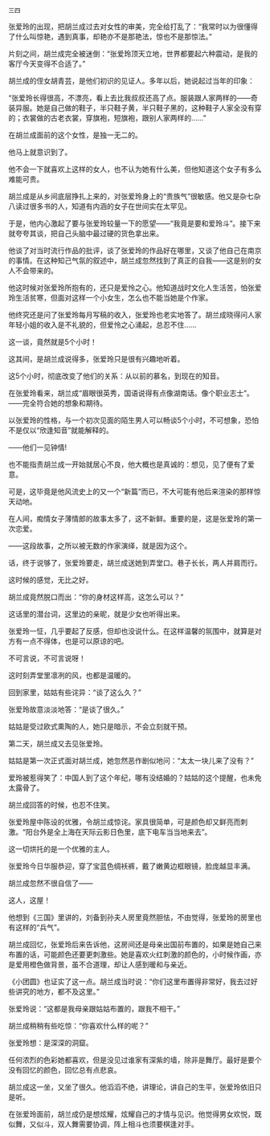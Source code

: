     三四 

   张爱玲的出现，把胡兰成过去对女性的审美，完全给打乱了：“我常时以为很懂得了什么叫惊艳，遇到真事，却艳亦不是那艳法，惊也不是那惊法。”

   片刻之间，胡兰成完全被迷倒：“张爱玲顶天立地，世界都要起六种震动，是我的客厅今天变得不合适了。”

   胡兰成的侄女胡青芸，是他们初识的见证人。多年以后，她说起过当年的印象：

   “张爱玲长得很高，不漂亮，看上去比我叔叔还高了点。服装跟人家两样的——奇装异服。她是自己做的鞋子，半只鞋子黄，半只鞋子黑的，这种鞋子人家全没有穿的；衣裳做的古老衣裳，穿旗袍，短旗袍，跟别人家两样的……”

   在胡兰成面前的这个女性，是独一无二的。

   他马上就意识到了。

   他不会一下就喜欢上这样的女人，也不认为她有什么美，但他知道这个女子有多么难能可贵。

   胡兰成是从乡间底层挣扎上来的，对张爱玲身上的“贵族气”很敏感。他又是杂七杂八读过很多书的人，知道有内涵的女子在世间实在太罕见。

   于是，他内心激起了要与张爱玲较量一下的愿望——“我竟是要和爱玲斗”。接下来就夸夸其谈，把自己头脑中最过硬的货色拿出来。

   他谈了对当时流行作品的批评，谈了张爱玲的作品好在哪里，又谈了他自己在南京的事情。在这种知己气氛的叙述中，胡兰成忽然找到了真正的自我——这是别的女人不会带来的。

   他这时候对张爱玲所抱有的，还只是爱怜之心。他知道战时文化人生活苦，怕张爱玲生活贫寒，但面对这样一个小女生，怎么也不能当她是个作家。

   他终究还是问了张爱玲每月写稿的收入，张爱玲也老实地答了。胡兰成晓得问人家年轻小姐的收入是不礼貌的，但爱怜之心涌起，总忍不住……

   这一谈，竟然就是5个小时！

   这其间，是胡兰成说得多，张爱玲只是很有兴趣地听着。

   这5个小时，彻底改变了他们的关系：从以前的慕名，到现在的知音。

   在张爱玲看来，胡兰成“眉眼很英秀，国语说得有点像湖南话。像个职业志士”。——完全符合她的想象和期待。

   以张爱玲的性格，与一个初次见面的陌生男人可以畅谈5个小时，不可想象，恐怕不是仅以“欣逢知音”就能解释的。

   ——他们一见钟情!

   也不能指责胡兰成一开始就居心不良，他大概也是真诚的：想见，见了便有了爱意。

   可是，这毕竟是他风流史上的又一个“新篇”而已，不大可能有他后来渲染的那样惊天动地。

   在人间，痴情女子薄情郎的故事太多了，这不新鲜。重要的是，这是张爱玲的第一次恋爱。

   ——这段故事，之所以被无数的作家演绎，就是因为这个。

   话，终于说够了，张爱玲要走，胡兰成送她到弄堂口。巷子长长，两人并肩而行。

   这时候的感觉，无比之好。

   胡兰成竟然脱口而出：“你的身材这样高，这怎么可以？”

   这话里的潜台词，这里边的亲昵，就是少女也听得出来。

   张爱玲一怔，几乎要起了反感，但却也没说什么。在这样温馨的氛围中，就算是对方有一点不得体，也是可以原谅的吧。

   不可言说，不可言说呀！

   这时刻弄堂里凛冽的风，也都是温暖的。

   回到家里，姑姑有些诧异：“谈了这么久？”

   张爱玲故意淡淡地答：“是谈了很久。”

   姑姑是受过欧式熏陶的人，她只是暗示，不会立刻就干预。

   第二天，胡兰成又去见张爱玲。

   姑姑是第一次正式面对胡兰成，她忽然恶作剧似地问：“太太一块儿来了没有？”

   爱玲被惹得笑了：中国人到了这个年纪，哪有没结婚的？姑姑的这个提醒，也未免太露骨了。

   胡兰成回答的时候，也忍不住笑。

   张爱玲屋中陈设的优雅，令胡兰成惊诧。家具很简单，可是颜色却又鲜亮而刺激。“阳台外是全上海在天际云影日色里，底下电车当当地来去”。

   这一切烘托的是一个优雅的主人。

   张爱玲今日华服恭迎，穿了宝蓝色绸袄裤，戴了嫩黄边框眼镜，脸庞越显丰满。

   胡兰成忽然不很自信了——

   这人，这屋！

   他想到《三国》里讲的，刘备到孙夫人房里竟然胆怯，不由觉得，张爱玲的房里也有这样的“兵气”。

   胡兰成回忆，张爱玲后来告诉他，这房间还是母亲出国前布置的，如果是她自己来布置的话，可能颜色还要更刺激些。她是喜欢火红刺激的颜色的，小时候作画，亦是爱用橙色做背景，虽不合道理，却让人感到暖和与亲近。

   《小团圆》也证实了这一点。胡兰成当时说：“你们这里布置得非常好，我去过好些讲究的地方，都不及这里。”

   张爱玲说：“这都是我母亲跟姑姑布置的，跟我不相干。”

   胡兰成稍稍有些吃惊：“你喜欢什么样的呢？”

   张爱玲想：是深深的洞窟。

   任何浓烈的色彩她都喜欢，但是没见过谁家有深紫的墙，除非是舞厅。最好是要个没有回忆的颜色，回忆总有点悲哀。

   胡兰成这一坐，又坐了很久。他滔滔不绝，讲理论，讲自己的生平，张爱玲依旧只是听。

   在张爱玲面前，胡兰成仍是想炫耀，炫耀自己的才情与见识。他觉得男女欢悦，既似舞，又似斗，双人舞需要协调，阵上相斗也须要棋逢对手。

